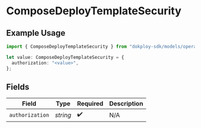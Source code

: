 # ComposeDeployTemplateSecurity

## Example Usage

```typescript
import { ComposeDeployTemplateSecurity } from "dokploy-sdk/models/operations";

let value: ComposeDeployTemplateSecurity = {
  authorization: "<value>",
};
```

## Fields

| Field              | Type               | Required           | Description        |
| ------------------ | ------------------ | ------------------ | ------------------ |
| `authorization`    | *string*           | :heavy_check_mark: | N/A                |
